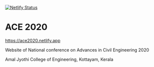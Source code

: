 [![Netlify Status](https://api.netlify.com/api/v1/badges/f3bcf488-9790-4913-999b-9e7c85870d05/deploy-status)](https://app.netlify.com/sites/ace2020/deploys)

# ACE 2020

https://ace2020.netlify.app

Website of National conference on Advances in Civil Engineering 2020

Amal Jyothi College of Engineering, Kottayam, Kerala
